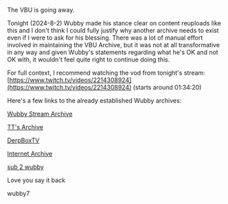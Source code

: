 The VBU is going away.

Tonight (2024-8-2) Wubby made his stance clear on content reuploads like this and I don't think I could fully justify why another archive needs to exist even if I were to ask for his blessing. There was a lot of manual effort involved in maintaining the VBU Archive, but it was not at all transformative in any way and given Wubby's statements regarding what he's OK and not OK with, it wouldn't feel quite right to continue doing this.

For full context, I recommend watching the vod from tonight's stream: [https://www.twitch.tv/videos/2214308924](https://www.twitch.tv/videos/2214308924) (starts around 01:34:20)

Here's a few links to the already established Wubby archives:

[Wubby Stream Archive](https://www.youtube.com/@WubbyStreamArchive)

[TT's Archive](https://archive.wubby.tv/)

[DerpBoxTV](https://derpbox.tv/?creator=PaymoneyWubby)

[Internet Archive](https://archive.org/search?query=creator%3A%22PaymoneyWubby%22&sort=-addeddate)

[sub 2 wubby](https://www.twitch.tv/paymoneywubby)

Love you say it back

wubby7
